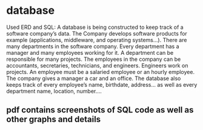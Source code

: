 # database
Used ERD and SQL: A database is being constructed to keep track of a software company’s data. The Company develops software products for example (applications, middleware, and operating systems...). There are many departments in the software company. Every department has a manager and many employees working for it. A department can be responsible for many projects. The employees in the company can be accountants, secretaries, technicians, and engineers. Engineers work on projects. An employee must be a salaried employee or an hourly employee. The company gives a manager a car and an office. The database also keeps track of every employee’s name, birthdate, address... as well as every department name, location, number....
## pdf contains screenshots of SQL code as well as other graphs and details 
